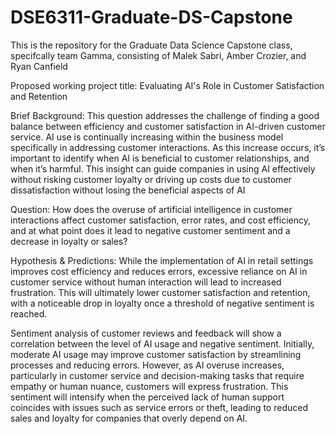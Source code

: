# DSE6311-Graduate-DS-Capstone
This is the repository for the Graduate Data Science Capstone class, specifcally team Gamma, consisting of Malek Sabri, Amber Crozier, and Ryan Canfield

Proposed working project title:
Evaluating AI's Role in Customer Satisfaction and Retention

Brief Background:
This question addresses the challenge of finding a good balance between efficiency and customer satisfaction in AI-driven customer service. AI use is continually increasing within the business model specifically in addressing customer interactions. As this increase occurs, it’s important to identify when AI is beneficial to customer relationships, and when it’s harmful. This insight can guide companies in using AI effectively without risking customer loyalty or driving up costs due to customer dissatisfaction without losing the beneficial aspects of AI

Question:
How does the overuse of artificial intelligence in customer interactions affect customer satisfaction, error rates, and cost efficiency, and at what point does it lead to negative customer sentiment and a decrease in loyalty or sales?  

Hypothesis & Predictions:
While the implementation of AI in retail settings improves cost efficiency and reduces errors, excessive reliance on AI in customer service without human interaction will lead to increased frustration. This will ultimately lower customer satisfaction and retention, with a noticeable drop in loyalty once a threshold of negative sentiment is reached. 

Sentiment analysis of customer reviews and feedback will show a correlation between the level of AI usage and negative sentiment. Initially, moderate AI usage may improve customer satisfaction by streamlining processes and reducing errors. However, as AI overuse increases, particularly in customer service and decision-making tasks that require empathy or human nuance, customers will express frustration. This sentiment will intensify when the perceived lack of human support coincides with issues such as service errors or theft, leading to reduced sales and loyalty for companies that overly depend on AI. 

